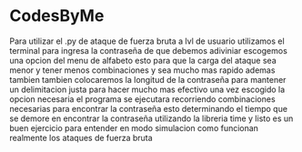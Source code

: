 # CodesByMe
Para utilizar el .py de ataque de fuerza bruta a lvl de usuario utilizamos el terminal para ingresa la contraseña de que debemos adiviniar
escogemos una opcion del menu de alfabeto esto para que la carga del ataque sea menor y tener menos combinaciones y sea mucho mas rapido
ademas tambien tambien colocaremos la longitud de la contraseña para mantener un delimitacion justa para hacer mucho mas efectivo
una vez escogido la opcion necesaria el programa se ejecutara recorriendo combinaciones necesarias para encontrar la contraseña
esto determinando el tiempo que se demore en encontrar la contraseña utilizando la libreria time y listo es un buen ejercicio para entender en modo simulacion como funcionan realmente los ataques de fuerza bruta

